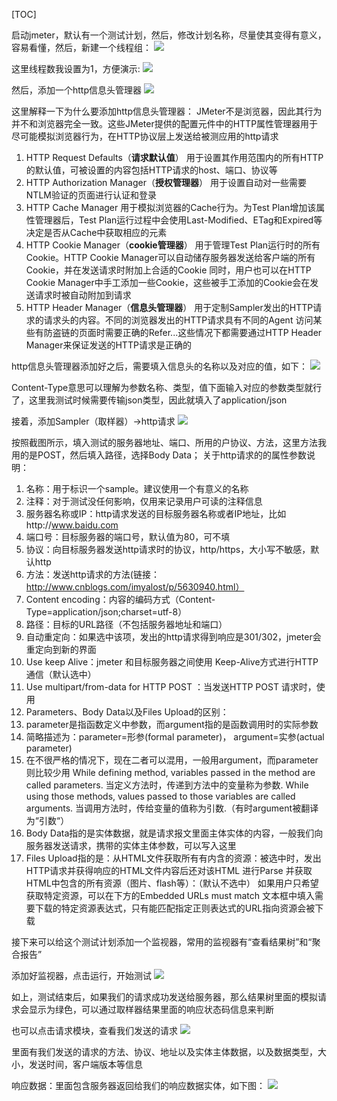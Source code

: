 [TOC]

启动jmeter，默认有一个测试计划，然后，修改计划名称，尽量使其变得有意义，容易看懂，然后，新建一个线程组：
![](https://images2015.cnblogs.com/blog/983980/201609/983980-20160928152617422-1378045112.png)

这里线程数我设置为1，方便演示:
![](https://images2015.cnblogs.com/blog/983980/201609/983980-20160928152722453-1241203977.png)

然后，添加一个http信息头管理器
![](https://images2015.cnblogs.com/blog/983980/201609/983980-20160928153639985-56560490.png)

这里解释一下为什么要添加http信息头管理器：
JMeter不是浏览器，因此其行为并不和浏览器完全一致。这些JMeter提供的配置元件中的HTTP属性管理器用于尽可能模拟浏览器行为，在HTTP协议层上发送给被测应用的http请求

1. HTTP Request Defaults（**请求默认值**）
   用于设置其作用范围内的所有HTTP的默认值，可被设置的内容包括HTTP请求的host、端口、协议等
2. HTTP Authorization Manager（**授权管理器**）
   用于设置自动对一些需要NTLM验证的页面进行认证和登录
3. HTTP Cache Manager
   用于模拟浏览器的Cache行为。为Test Plan增加该属性管理器后，Test Plan运行过程中会使用Last-Modified、ETag和Expired等决定是否从Cache中获取相应的元素
4. HTTP Cookie Manager（**cookie管理器**）
   用于管理Test Plan运行时的所有Cookie。HTTP Cookie Manager可以自动储存服务器发送给客户端的所有Cookie，并在发送请求时附加上合适的Cookie
   同时，用户也可以在HTTP Cookie Manager中手工添加一些Cookie，这些被手工添加的Cookie会在发送请求时被自动附加到请求
5. HTTP Header Manager（**信息头管理器**）
   用于定制Sampler发出的HTTP请求的请求头的内容。不同的浏览器发出的HTTP请求具有不同的Agent
   访问某些有防盗链的页面时需要正确的Refer...这些情况下都需要通过HTTP Header Manager来保证发送的HTTP请求是正确的

http信息头管理器添加好之后，需要填入信息头的名称以及对应的值，如下：
![](https://images2015.cnblogs.com/blog/983980/201609/983980-20160928163608813-1964568931.png)

Content-Type意思可以理解为参数名称、类型，值下面输入对应的参数类型就行了，这里我测试时候需要传输json类型，因此就填入了application/json

接着，添加Sampler（取样器）→http请求
![](https://images2015.cnblogs.com/blog/983980/201609/983980-20160928164122203-1957824966.png)

按照截图所示，填入测试的服务器地址、端口、所用的户协议、方法，这里方法我用的是POST，然后填入路径，选择Body Data；
关于http请求的的属性参数说明：
1. 名称：用于标识一个sample。建议使用一个有意义的名称
2. 注释：对于测试没任何影响，仅用来记录用户可读的注释信息
3. 服务器名称或IP：http请求发送的目标服务器名称或者IP地址，比如http://www.baidu.com
4. 端口号：目标服务器的端口号，默认值为80，可不填
5. 协议：向目标服务器发送http请求时的协议，http/https，大小写不敏感，默认http
6. 方法：发送http请求的方法(链接：http://www.cnblogs.com/imyalost/p/5630940.html）
7. Content encoding：内容的编码方式（Content-Type=application/json;charset=utf-8）
8. 路径：目标的URL路径（不包括服务器地址和端口）
9. 自动重定向：如果选中该项，发出的http请求得到响应是301/302，jmeter会重定向到新的界面
10. Use keep Alive：jmeter 和目标服务器之间使用 Keep-Alive方式进行HTTP通信（默认选中）
11. Use multipart/from-data for HTTP POST ：当发送HTTP POST 请求时，使用
12. Parameters、Body Data以及Files Upload的区别：
  1. parameter是指函数定义中参数，而argument指的是函数调用时的实际参数
  2. 简略描述为：parameter=形参(formal parameter)， argument=实参(actual parameter)
  3. 在不很严格的情况下，现在二者可以混用，一般用argument，而parameter则比较少用
   While defining method, variables passed in the method are called parameters.
   当定义方法时，传递到方法中的变量称为参数.
   While using those methods, values passed to those variables are called arguments.
   当调用方法时，传给变量的值称为引数.（有时argument被翻译为“引数“）
  4. Body Data指的是实体数据，就是请求报文里面主体实体的内容，一般我们向服务器发送请求，携带的实体主体参数，可以写入这里
  5. Files Upload指的是：从HTML文件获取所有有内含的资源：被选中时，发出HTTP请求并获得响应的HTML文件内容后还对该HTML
   进行Parse 并获取HTML中包含的所有资源（图片、flash等）：（默认不选中）
   如果用户只希望获取特定资源，可以在下方的Embedded URLs must match 文本框中填入需要下载的特定资源表达式，只有能匹配指定正则表达式的URL指向资源会被下载

接下来可以给这个测试计划添加一个监视器，常用的监视器有“查看结果树”和“聚合报告”

添加好监视器，点击运行，开始测试
![](https://images2015.cnblogs.com/blog/983980/201609/983980-20160928182747219-792549068.png)

如上，测试结束后，如果我们的请求成功发送给服务器，那么结果树里面的模拟请求会显示为绿色，可以通过取样器结果里面的响应状态码信息来判断

也可以点击请求模块，查看我们发送的请求
![](https://images2015.cnblogs.com/blog/983980/201609/983980-20160928182949703-1222889685.png)

里面有我们发送的请求的方法、协议、地址以及实体主体数据，以及数据类型，大小，发送时间，客户端版本等信息

响应数据：里面包含服务器返回给我们的响应数据实体，如下图：
![](https://images2015.cnblogs.com/blog/983980/201609/983980-20160928183147438-1842223308.png)